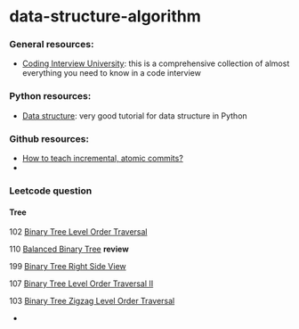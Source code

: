 # data-structure-algorithm
### General resources:

- [Coding Interview University](https://github.com/jwasham/coding-interview-university): this is a comprehensive collection of almost everything you need to know in a code interview

### Python resources:

- [Data structure](https://www.youtube.com/watch?v=lVFnq4zbs-g&list=PL5tcWHG-UPH112e7AN7C-fwDVPVrt0wpV): very good tutorial for data structure in Python

### Github resources:

- [How to teach incremental, atomic commits?](https://education.github.community/t/how-to-teach-incremental-atomic-commits/28669)
- 

### Leetcode question

#### Tree

102 [Binary Tree Level Order Traversal](https://leetcode.com/problems/binary-tree-level-order-traversal/)

110 [Balanced Binary Tree](https://leetcode.com/problems/balanced-binary-tree/)	**review**

199 [Binary Tree Right Side View](https://leetcode.com/problems/binary-tree-right-side-view/)

107 [Binary Tree Level Order Traversal II](https://leetcode.com/problems/binary-tree-level-order-traversal-ii/)

103 [Binary Tree Zigzag Level Order Traversal](https://leetcode.com/problems/binary-tree-zigzag-level-order-traversal/)

- 